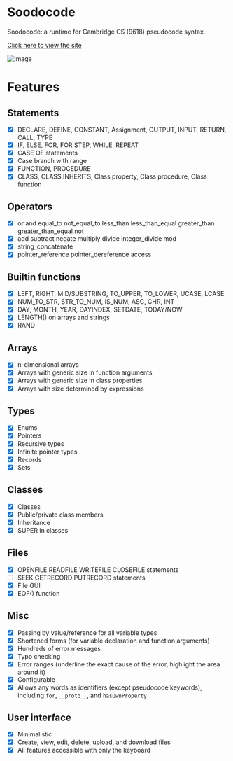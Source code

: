 # Soodocode

Soodocode: a runtime for Cambridge CS (9618) pseudocode syntax.

[Click here to view the site](https://balam314.github.io/soodocode)

![image](https://github.com/user-attachments/assets/dcca80a1-dbd9-4df5-83be-ceb58e91c1c4)


# Features

## Statements
* [x] DECLARE, DEFINE, CONSTANT, Assignment, OUTPUT, INPUT, RETURN, CALL, TYPE
* [x] IF, ELSE, FOR, FOR STEP, WHILE, REPEAT
* [x] CASE OF statements
* [x] Case branch with range
* [x] FUNCTION, PROCEDURE
* [x] CLASS, CLASS INHERITS, Class property, Class procedure, Class function

## Operators
* [x] or and equal_to not_equal_to less_than less_than_equal greater_than greater_than_equal not
* [x] add subtract negate multiply divide integer_divide mod
* [x] string_concatenate
* [x] pointer_reference pointer_dereference access

## Builtin functions
* [x] LEFT, RIGHT, MID/SUBSTRING, TO_UPPER, TO_LOWER, UCASE, LCASE
* [x] NUM_TO_STR, STR_TO_NUM, IS_NUM, ASC, CHR, INT
* [x] DAY, MONTH, YEAR, DAYINDEX, SETDATE, TODAY/NOW
* [x] LENGTH() on arrays and strings
* [x] RAND

## Arrays
* [x] n-dimensional arrays
* [x] Arrays with generic size in function arguments
* [x] Arrays with generic size in class properties
* [x] Arrays with size determined by expressions

## Types
* [x] Enums
* [x] Pointers
* [x] Recursive types
* [x] Infinite pointer types
* [x] Records
* [x] Sets

## Classes
* [x] Classes
* [x] Public/private class members
* [x] Inheritance
* [x] SUPER in classes

## Files
* [x] OPENFILE READFILE WRITEFILE CLOSEFILE statements
* [ ] SEEK GETRECORD PUTRECORD statements
* [x] File GUI
* [x] EOF() function

## Misc
* [x] Passing by value/reference for all variable types
* [x] Shortened forms (for variable declaration and function arguments)
* [x] Hundreds of error messages
* [x] Typo checking
* [x] Error ranges (underline the exact cause of the error, highlight the area around it)
* [x] Configurable
* [x] Allows any words as identifiers (except pseudocode keywords), including `for`, `__proto__`, and `hasOwnProperty`

## User interface
* [x] Minimalistic
* [x] Create, view, edit, delete, upload, and download files
* [x] All features accessible with only the keyboard
